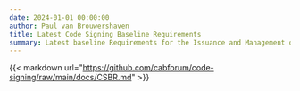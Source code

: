 ```yaml
---
date: 2024-01-01 00:00:00
author: Paul van Brouwershaven
title: Latest Code Signing Baseline Requirements
summary: Latest baseline Requirements for the Issuance and Management of Publicly-Trusted Code Signing Certificates
---
```


{{< markdown url="https://github.com/cabforum/code-signing/raw/main/docs/CSBR.md" >}}
